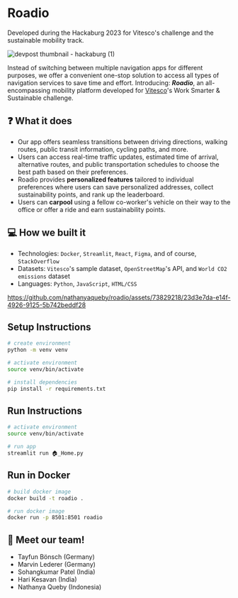# Roadio
Developed during the Hackaburg 2023 for Vitesco's challenge and the sustainable mobility track.

![devpost thumbnail - hackaburg (1)](https://github.com/nathanyaqueby/roadio/assets/73829218/79210727-699d-4480-b675-a8d60bbaecfe)

Instead of switching between multiple navigation apps for different purposes, we offer a convenient one-stop solution to access all types of navigation services to save time and effort. Introducing: **_Roadio_**, an all-encompassing mobility platform developed for [Vitesco](https://www.vitesco-technologies.com/en-us)'s Work Smarter & Sustainable challenge.

## ❓ What it does
- Our app offers seamless transitions between driving directions, walking routes, public transit information, cycling paths, and more.
- Users can access real-time traffic updates, estimated time of arrival, alternative routes, and public transportation schedules to choose the best path based on their preferences.
- Roadio provides **personalized features** tailored to individual preferences where users can save personalized addresses, collect sustainability points, and rank up the leaderboard.
- Users can **carpool** using a fellow co-worker's vehicle on their way to the office or offer a ride and earn sustainability points.

## 💻 How we built it
- Technologies: `Docker`, `Streamlit`, `React`, `Figma`, and of course, `StackOverflow`
- Datasets: `Vitesco`'s sample dataset, `OpenStreetMap`'s API, and `World CO2 emissions` dataset
- Languages: `Python`, `JavaScript`, `HTML/CSS`

https://github.com/nathanyaqueby/roadio/assets/73829218/23d3e7da-e14f-4926-9125-5b742beddf28

## Setup Instructions

```bash 
# create environment
python -m venv venv

# activate environment
source venv/bin/activate

# install dependencies
pip install -r requirements.txt
```

## Run Instructions

```bash
# activate environment
source venv/bin/activate

# run app
streamlit run 🏠_Home.py
```

## Run in Docker

```bash
# build docker image
docker build -t roadio .

# run docker image
docker run -p 8501:8501 roadio
```

## 🤗 Meet our team!
- Tayfun Bönsch (Germany)
- Marvin Lederer (Germany)
- Sohangkumar Patel (India)
- Hari Kesavan (India)
- Nathanya Queby (Indonesia)
